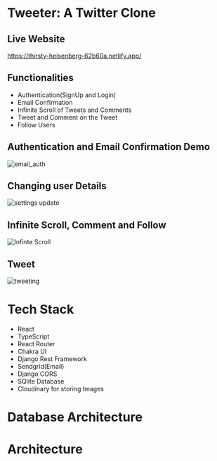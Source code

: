 # Tweeter: A Twitter Clone

## Live Website
https://thirsty-heisenberg-62b60a.netlify.app/

## Functionalities
+ Authentication(SignUp and Login)
+ Email Confirmation
+ Infinite Scroll of Tweets and Comments
+ Tweet and Comment on the Tweet
+ Follow Users


## Authentication and Email Confirmation Demo
![email_auth](https://github.com/himanshuc11/Deployed-Tweeter/blob/master/email_auth.gif)

## Changing user Details
![settings update](https://user-images.githubusercontent.com/80830461/154687172-7587966a-ed95-4045-8048-281da5dbad79.gif)

## Infinite Scroll, Comment and Follow
![Infinte Scroll](https://github.com/himanshuc11/Deployed-Tweeter/blob/master/infinite%20scroll%20.gif)

## Tweet
![tweeting](https://user-images.githubusercontent.com/80830461/154687118-ab7e8ebe-bb1e-438d-b9f7-31ac0577aea8.gif)

# Tech Stack
+ React
+ TypeScript
+ React Router
+ Chakra UI
+ Django Rest Framework
+ Sendgrid(Email)
+ Django CORS
+ SQlite Database
+ Cloudinary for storing Images

# Database Architecture
# Architecture
